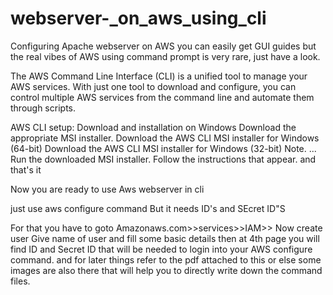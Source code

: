 # webserver-_on_aws_using_cli
Configuring Apache webserver on AWS
you can easily get GUI guides but the real vibes of AWS using command prompt is very rare, just have a look.

The AWS Command Line Interface (CLI) is a unified tool to manage your AWS services. With just one tool to download and configure, 
you can control multiple AWS services from the command line and automate them through scripts.



AWS CLI setup: Download and installation on Windows
Download the appropriate MSI installer. Download the AWS CLI MSI installer for Windows (64-bit) Download the AWS CLI MSI installer for Windows (32-bit) Note. ...
Run the downloaded MSI installer.
Follow the instructions that appear.
and that's it

Now you are ready to use Aws webserver in cli

just use
aws configure
command
But it needs ID's and SEcret ID"S

For that you have to goto
Amazonaws.com>>services>>IAM>>
Now create user
Give name of user and fill some basic details then at 4th page
you will find
ID and Secret ID that will be needed to login into your AWS configure command.
and for later things refer to the pdf attached to this
or else some images are also there that will help you to directly write down the command files.

